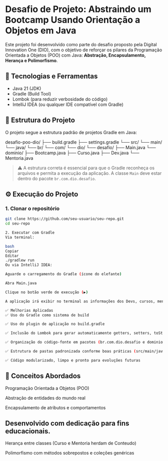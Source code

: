 # Desafio de Projeto: Abstraindo um Bootcamp Usando Orientação a Objetos em Java

Este projeto foi desenvolvido como parte do desafio proposto pela Digital Innovation One (DIO), com o objetivo de reforçar os pilares da Programação Orientada a Objetos (POO) com Java: **Abstração, Encapsulamento, Herança e Polimorfismo**.

## 🧰 Tecnologias e Ferramentas

- Java 21 (JDK)
- Gradle (Build Tool)
- Lombok (para reduzir verbosidade do código)
- IntelliJ IDEA (ou qualquer IDE compatível com Gradle)

## 📁 Estrutura do Projeto

O projeto segue a estrutura padrão de projetos Gradle em Java:

desafio-poo-dio/
├── build.gradle
├── settings.gradle
└── src/
└── main/
└── java/
└── br/
└── com/
└── dio/
└── desafio/
├── Main.java
└── dominio/
├── Bootcamp.java
├── Curso.java
├── Dev.java
└── Mentoria.java


> ⚠️ A estrutura correta é essencial para que o Gradle reconheça os arquivos e permita a execução da aplicação. A classe `Main` deve estar dentro do pacote `br.com.dio.desafio`.

## ⚙️ Execução do Projeto

### 1. Clonar o repositório

```bash
git clone https://github.com/seu-usuario/seu-repo.git
cd seu-repo

2. Executar com Gradle
Via terminal:

bash
Copiar
Editar
./gradlew run
Ou via IntelliJ IDEA:

Aguarde o carregamento do Gradle (ícone do elefante)

Abra Main.java

Clique no botão verde de execução (▶️)

A aplicação irá exibir no terminal as informações dos Devs, cursos, mentorias e progresso dentro do bootcamp.

✅ Melhorias Aplicadas
✅ Uso do Gradle como sistema de build

✅ Uso do plugin de aplicação no build.gradle

✅ Inclusão do Lombok para gerar automaticamente getters, setters, toString, equals, hashCode, e construtores

✅ Organização do código-fonte em pacotes (br.com.dio.desafio e dominio)

✅ Estrutura de pastas padronizada conforme boas práticas (src/main/java)

✅ Código modularizado, limpo e pronto para evoluções futuras
```

## 🧠 Conceitos Abordados
Programação Orientada a Objetos (POO)

Abstração de entidades do mundo real

Encapsulamento de atributos e comportamentos


## Desenvolvido com dedicação para fins educacionais.

Herança entre classes (Curso e Mentoria herdam de Conteudo)

Polimorfismo com métodos sobrepostos e coleções genéricas

